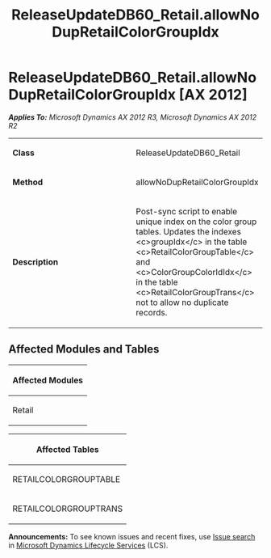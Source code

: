﻿---
title: ReleaseUpdateDB60_Retail.allowNoDupRetailColorGroupIdx
TOCTitle: ReleaseUpdateDB60_Retail.allowNoDupRetailColorGroupIdx
ms:assetid: 746d74e0-b5ae-d555-4493-7ff6180c91ca
ms:mtpsurl: https://msdn.microsoft.com/en-us/library/JJ719278(v=AX.60)
ms:contentKeyID: 49709070
ms.date: 05/18/2015
mtps_version: v=AX.60
---

# ReleaseUpdateDB60\_Retail.allowNoDupRetailColorGroupIdx [AX 2012]


_**Applies To:** Microsoft Dynamics AX 2012 R3, Microsoft Dynamics AX 2012 R2_

<table>
<colgroup>
<col style="width: 50%" />
<col style="width: 50%" />
</colgroup>
<tbody>
<tr class="odd">
<td><p><strong>Class</strong></p></td>
<td><p>ReleaseUpdateDB60_Retail</p></td>
</tr>
<tr class="even">
<td><p><strong>Method</strong></p></td>
<td><p>allowNoDupRetailColorGroupIdx</p></td>
</tr>
<tr class="odd">
<td><p><strong>Description</strong></p></td>
<td><p>Post-sync script to enable unique index on the color group tables. Updates the indexes &lt;c&gt;groupIdx&lt;/c&gt; in the table &lt;c&gt;RetailColorGroupTable&lt;/c&gt; and &lt;c&gt;ColorGroupColorIdIdx&lt;/c&gt; in the table &lt;c&gt;RetailColorGroupTrans&lt;/c&gt; not to allow no duplicate records.</p></td>
</tr>
</tbody>
</table>


## Affected Modules and Tables

<table>
<colgroup>
<col style="width: 100%" />
</colgroup>
<thead>
<tr class="header">
<th><p>Affected Modules</p></th>
</tr>
</thead>
<tbody>
<tr class="odd">
<td><p>Retail</p></td>
</tr>
</tbody>
</table>


<table>
<colgroup>
<col style="width: 100%" />
</colgroup>
<thead>
<tr class="header">
<th><p>Affected Tables</p></th>
</tr>
</thead>
<tbody>
<tr class="odd">
<td><p>RETAILCOLORGROUPTABLE</p></td>
</tr>
<tr class="even">
<td><p>RETAILCOLORGROUPTRANS</p></td>
</tr>
</tbody>
</table>

  
**Announcements:** To see known issues and recent fixes, use [Issue search](http://go.microsoft.com/fwlink/?linkid=389258) in [Microsoft Dynamics Lifecycle Services](http://go.microsoft.com/fwlink/?linkid=306505) (LCS).

